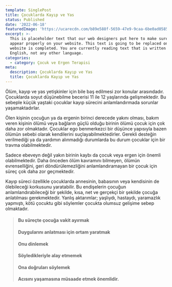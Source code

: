 ```yaml
---
template: SinglePost
title: Çocuklarda Kayıp ve Yas
status: Published
date: '2022-06-18'
featuredImage: 'https://ucarecdn.com/b89e588f-5659-47e9-9caa-6be0ad058572/-/crop/1690x1728/0,638/-/preview/'
excerpt: >-
  This is placeholder text that our web designers put here to make sure words
  appear properly on your website. This text is going to be replaced once the
  website is completed. You are currently reading text that is written in
  English, not any other language.
categories:
  - category: Çocuk ve Ergen Terapisi
meta:
  description: Çocuklarda Kayıp ve Yas
  title: Çocuklarda Kayıp ve Yas
---
```


Ölüm, kayıp ve yas yetişkinler için bile baş edilmesi zor konular arasındadır. Çocuklarda soyut düşünebilme becerisi 11 ile 12 yaşlarında gelişmektedir. Bu sebeple küçük yaştaki çocuklar kayıp sürecini anlamlandırmada sorunlar yaşamaktadırlar.

Ölen kişinin çocuğun ya da ergenin birinci derecede yakını olması, bakım veren kişinin ölümü veya bağların güçlü olduğu birinin ölümü çocuk için çok daha zor olmaktadır. Çocuklar ego benmerkezci bir düşünce yapısıyla bazen ölümün sebebi olarak kendilerini suçlayabilmektedirler. Gerekli desteğin verilmediği ya da yardımın alınmadığı durumlarda bu durum çocuklar için bir travma olabilmektedir.

Sadece ebeveyn değil yakın birinin kaybı da çocuk veya ergen için önemli olabilmektedir. Daha önceden ölüm kavramını bilmeyen, ölümün evrenselliğini, geri döndürülemezliğini anlamlandıramayan bir çocuk için süreç çok daha zor geçmektedir.

Kayıp süreci özellikle çocuklarda annesinin, babasının veya kendisinin de ölebileceği korkusunu yaratabilir. Bu endişelerin çocuğun anlamlandırabileceği bir şekilde, kısa, net ve gerçekçi bir şekilde çocuğa anlatılması gerekmektedir. Yanlış aktarımlar; yaşlıydı, hastaydı, yaramazlık yapmıştı, kötü çocuktu gibi söylemler çocukta olumsuz gelişime sebep olmaktadır. 

> #### Bu süreçte çocuğa vakit ayırmak
> #### Duygularını anlatması için ortam yaratmak
> #### Onu dinlemek
> #### Söyledikleriyle alay etmemek
> #### Ona doğruları söylemek
> #### Acısını yaşamasına müsaade etmek önemlidir.
